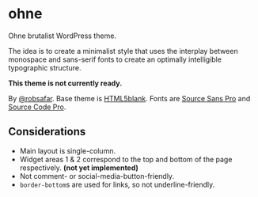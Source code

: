 # ohne

Ohne brutalist WordPress theme.

The idea is to create a minimalist style that uses the interplay between monospace and sans-serif fonts to create an optimally intelligible typographic structure.

**This theme is not currently ready.**

By [@robsafar](https:twitter.com/robsafar). Base theme is [HTML5blank](http://html5blank.com/). Fonts are [Source Sans Pro](https://adobe-fonts.github.io/source-sans-pro/) and [Source Code Pro](https://adobe-fonts.github.io/source-code-pro/).

## Considerations

- Main layout is single-column.
- Widget areas 1 & 2 correspond to the top and bottom of the page respectively. **(not yet implemented)**
- Not comment- or social-media-button-friendly.
- `border-bottom`s are used for links, so not underline-friendly.
